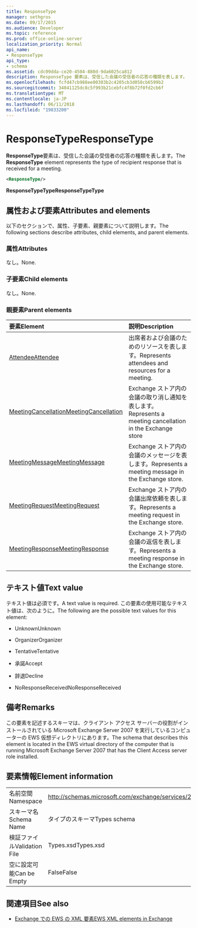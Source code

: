 ```yaml
---
title: ResponseType
manager: sethgros
ms.date: 09/17/2015
ms.audience: Developer
ms.topic: reference
ms.prod: office-online-server
localization_priority: Normal
api_name:
- ResponseType
api_type:
- schema
ms.assetid: cdc09dda-ce20-4504-880d-9da6025ca812
description: ResponseType 要素は、受信した会議の受信者の応答の種類を表します。
ms.openlocfilehash: fcfd47cb988ee00303b2c4205cb3d058cb6599b2
ms.sourcegitcommit: 34041125dc8c5f993b21cebfc4f8b72f0fd2cb6f
ms.translationtype: MT
ms.contentlocale: ja-JP
ms.lasthandoff: 06/11/2018
ms.locfileid: "19833200"
---
```

# <a name="responsetype"></a><span data-ttu-id="a8919-103">ResponseType</span><span class="sxs-lookup"><span data-stu-id="a8919-103">ResponseType</span></span>

<span data-ttu-id="a8919-104">**ResponseType**要素は、受信した会議の受信者の応答の種類を表します。</span><span class="sxs-lookup"><span data-stu-id="a8919-104">The **ResponseType** element represents the type of recipient response that is received for a meeting.</span></span> 
  
```xml
<ResponseType/>
```

 <span data-ttu-id="a8919-105">**ResponseTypeType**</span><span class="sxs-lookup"><span data-stu-id="a8919-105">**ResponseTypeType**</span></span>
## <a name="attributes-and-elements"></a><span data-ttu-id="a8919-106">属性および要素</span><span class="sxs-lookup"><span data-stu-id="a8919-106">Attributes and elements</span></span>

<span data-ttu-id="a8919-107">以下のセクションで、属性、子要素、親要素について説明します。</span><span class="sxs-lookup"><span data-stu-id="a8919-107">The following sections describe attributes, child elements, and parent elements.</span></span>
  
### <a name="attributes"></a><span data-ttu-id="a8919-108">属性</span><span class="sxs-lookup"><span data-stu-id="a8919-108">Attributes</span></span>

<span data-ttu-id="a8919-109">なし。</span><span class="sxs-lookup"><span data-stu-id="a8919-109">None.</span></span>
  
### <a name="child-elements"></a><span data-ttu-id="a8919-110">子要素</span><span class="sxs-lookup"><span data-stu-id="a8919-110">Child elements</span></span>

<span data-ttu-id="a8919-111">なし。</span><span class="sxs-lookup"><span data-stu-id="a8919-111">None.</span></span>
  
### <a name="parent-elements"></a><span data-ttu-id="a8919-112">親要素</span><span class="sxs-lookup"><span data-stu-id="a8919-112">Parent elements</span></span>

|<span data-ttu-id="a8919-113">**要素**</span><span class="sxs-lookup"><span data-stu-id="a8919-113">**Element**</span></span>|<span data-ttu-id="a8919-114">**説明**</span><span class="sxs-lookup"><span data-stu-id="a8919-114">**Description**</span></span>|
|:-----|:-----|
|[<span data-ttu-id="a8919-115">Attendee</span><span class="sxs-lookup"><span data-stu-id="a8919-115">Attendee</span></span>](attendee.md) <br/> |<span data-ttu-id="a8919-116">出席者および会議のためのリソースを表します。</span><span class="sxs-lookup"><span data-stu-id="a8919-116">Represents attendees and resources for a meeting.</span></span>  <br/> |
|[<span data-ttu-id="a8919-117">MeetingCancellation</span><span class="sxs-lookup"><span data-stu-id="a8919-117">MeetingCancellation</span></span>](meetingcancellation.md) <br/> |<span data-ttu-id="a8919-118">Exchange ストア内の会議の取り消し通知を表します。</span><span class="sxs-lookup"><span data-stu-id="a8919-118">Represents a meeting cancellation in the Exchange store</span></span>  <br/> |
|[<span data-ttu-id="a8919-119">MeetingMessage</span><span class="sxs-lookup"><span data-stu-id="a8919-119">MeetingMessage</span></span>](meetingmessage.md) <br/> |<span data-ttu-id="a8919-120">Exchange ストア内の会議のメッセージを表します。</span><span class="sxs-lookup"><span data-stu-id="a8919-120">Represents a meeting message in the Exchange store.</span></span>  <br/> |
|[<span data-ttu-id="a8919-121">MeetingRequest</span><span class="sxs-lookup"><span data-stu-id="a8919-121">MeetingRequest</span></span>](meetingrequest.md) <br/> |<span data-ttu-id="a8919-122">Exchange ストア内の会議出席依頼を表します。</span><span class="sxs-lookup"><span data-stu-id="a8919-122">Represents a meeting request in the Exchange store.</span></span>  <br/> |
|[<span data-ttu-id="a8919-123">MeetingResponse</span><span class="sxs-lookup"><span data-stu-id="a8919-123">MeetingResponse</span></span>](meetingresponse.md) <br/> |<span data-ttu-id="a8919-124">Exchange ストア内の会議の返信を表します。</span><span class="sxs-lookup"><span data-stu-id="a8919-124">Represents a meeting response in the Exchange store.</span></span>  <br/> |
   
## <a name="text-value"></a><span data-ttu-id="a8919-125">テキスト値</span><span class="sxs-lookup"><span data-stu-id="a8919-125">Text value</span></span>

<span data-ttu-id="a8919-126">テキスト値は必須です。</span><span class="sxs-lookup"><span data-stu-id="a8919-126">A text value is required.</span></span> <span data-ttu-id="a8919-127">この要素の使用可能なテキスト値は、次のように。</span><span class="sxs-lookup"><span data-stu-id="a8919-127">The following are the possible text values for this element:</span></span>
  
- <span data-ttu-id="a8919-128">Unknown</span><span class="sxs-lookup"><span data-stu-id="a8919-128">Unknown</span></span>
    
- <span data-ttu-id="a8919-129">Organizer</span><span class="sxs-lookup"><span data-stu-id="a8919-129">Organizer</span></span>
    
- <span data-ttu-id="a8919-130">Tentative</span><span class="sxs-lookup"><span data-stu-id="a8919-130">Tentative</span></span>
    
- <span data-ttu-id="a8919-131">承諾</span><span class="sxs-lookup"><span data-stu-id="a8919-131">Accept</span></span>
    
- <span data-ttu-id="a8919-132">辞退</span><span class="sxs-lookup"><span data-stu-id="a8919-132">Decline</span></span>
    
- <span data-ttu-id="a8919-133">NoResponseReceived</span><span class="sxs-lookup"><span data-stu-id="a8919-133">NoResponseReceived</span></span>
    
## <a name="remarks"></a><span data-ttu-id="a8919-134">備考</span><span class="sxs-lookup"><span data-stu-id="a8919-134">Remarks</span></span>

<span data-ttu-id="a8919-135">この要素を記述するスキーマは、クライアント アクセス サーバーの役割がインストールされている Microsoft Exchange Server 2007 を実行しているコンピューターの EWS 仮想ディレクトリにあります。</span><span class="sxs-lookup"><span data-stu-id="a8919-135">The schema that describes this element is located in the EWS virtual directory of the computer that is running Microsoft Exchange Server 2007 that has the Client Access server role installed.</span></span>
  
## <a name="element-information"></a><span data-ttu-id="a8919-136">要素情報</span><span class="sxs-lookup"><span data-stu-id="a8919-136">Element information</span></span>

|||
|:-----|:-----|
|<span data-ttu-id="a8919-137">名前空間</span><span class="sxs-lookup"><span data-stu-id="a8919-137">Namespace</span></span>  <br/> |http://schemas.microsoft.com/exchange/services/2006/types  <br/> |
|<span data-ttu-id="a8919-138">スキーマ名</span><span class="sxs-lookup"><span data-stu-id="a8919-138">Schema Name</span></span>  <br/> |<span data-ttu-id="a8919-139">タイプのスキーマ</span><span class="sxs-lookup"><span data-stu-id="a8919-139">Types schema</span></span>  <br/> |
|<span data-ttu-id="a8919-140">検証ファイル</span><span class="sxs-lookup"><span data-stu-id="a8919-140">Validation File</span></span>  <br/> |<span data-ttu-id="a8919-141">Types.xsd</span><span class="sxs-lookup"><span data-stu-id="a8919-141">Types.xsd</span></span>  <br/> |
|<span data-ttu-id="a8919-142">空に設定可能</span><span class="sxs-lookup"><span data-stu-id="a8919-142">Can be Empty</span></span>  <br/> |<span data-ttu-id="a8919-143">False</span><span class="sxs-lookup"><span data-stu-id="a8919-143">False</span></span>  <br/> |
   
## <a name="see-also"></a><span data-ttu-id="a8919-144">関連項目</span><span class="sxs-lookup"><span data-stu-id="a8919-144">See also</span></span>



- [<span data-ttu-id="a8919-145">Exchange での EWS の XML 要素</span><span class="sxs-lookup"><span data-stu-id="a8919-145">EWS XML elements in Exchange</span></span>](ews-xml-elements-in-exchange.md)

